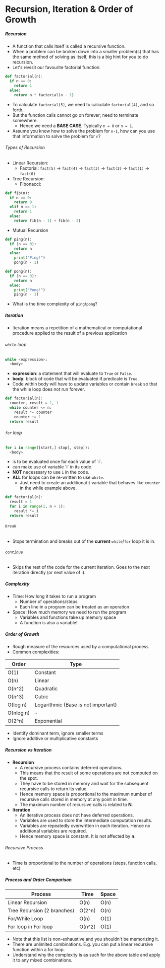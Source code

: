 Recursion, Iteration & Order of Growth
==

##### Recursion
- A function that calls itself is called a recursive function.
- When a problem can be broken down into a smaller problem(s) that has the same method of solving as itself, this is a big hint for you to do recursion.
- Let's revisit our favourite factorial function:
```python
def factorial(n):
  if n == 0:
    return 1
  else:
    return n * factorial(n - 1)
```
- To calculate `factorial(5)`, we need to calculate `factorial(4)`, and so forth.
- But the function calls cannot go on forever; need to terminate somewhere. 
  - Hence we need a **BASE CASE**. Typically `n = 0` or `n = 1`.
- Assume you know how to solve the problem for `n-1`, how can you use that information to solve the problem for `n`?

###### Types of Recursion
- Linear Recursion:
  - Factorial: `fact(5)` -> `fact(4)` -> `fact(3)` -> `fact(2)` -> `fact(1)` -> `fact(0)`
- Tree Recursion:
  - Fibonacci:
```python
def fib(n):
  if n == 0: 
    return 0
  elif n == 1: 
    return 1
  else: 
    return fib(n - 1) + fib(n - 2)
```
- Mutual Recursion
```python
def ping(n):
  if (n == 0): 
    return n
  else: 
    print("Ping!")
    pong(n - 1)

def pong(n):
  if (n == 0): 
    return n
  else: 
    print("Pong!")
    ping(n - 1)
```
  - What is the time complexity of `ping`/`pong`?

##### Iteration
- Iteration means a repetition of a mathematical or computational procedure applied to the result of a previous application

###### `while` loop
```python
while <expression>:
  <body>
```
- **expression**: a statement that will evaluate to `True` or `False`.
- **body**: block of code that will be evaluated if predicate <expression> is `True`.
- Code within body will have to update variables or contain `break` so that the while loop does not run forever.
```python
def factorial(n):
  counter, result = 1, 1
  while counter <= n:
    result *= counter
    counter += 1
  return result
```

###### `for` loop
```python
for i in range([start,] stop[, step]):
  <body>
```
- <body> is to be evaluated once for each value of `i`.
- <body> can make use of variable `i` in its code.
- **NOT** necesssary to use `i` in the code.
- **ALL** for loops can be re-written to use `while`. 
  - Just need to create an additional `i` variable that behaves like `counter` in the while example above.
```python
def factorial(n):
  result = 1
  for i in range(1, n + 1):
    result *= i
  return result
```

###### `break`
- Stops termination and breaks out of the **current** `while`/`for` loop it is in.

###### `continue`
- Skips the rest of the code for the current iteration. Goes to the next iteration directly (or next value of i).

##### Complexity
- Time: How long it takes to run a program
  - Number of operations/steps
  - Each line in a program can be treated as an operation
- Space: How much memory we need to run the program
  - Variables and functions take up memory space
  - A function is also a variable!

##### Order of Growth
- Rough measure of the resources used by a computational process
- Common complexities:

| Order | Type |
|---|---|
| O(1) | Constant |
| O(n) | Linear |
| O(n^2) | Quadratic |
| O(n^3) | Cubic |
| O(log n) | Logarithmic (Base is not important) |
| O(nlog n) | - |
| O(2^n) | Exponential |
- Identify dominant term, ignore smaller terms
- Ignore additive or multiplicative constants

##### Recursion vs Iteration
- **Recursion** 
  - A recursive process contains deferred operations.
  - This means that the result of some operations are not computed on the spot.
  - They have to be stored in memory and wait for the subsequent recursive calls to return its value.
  - Hence memory space is proportional to the maximum number of recursive calls stored in memory at any point in time.
  - The maximum number of recursive calls is related to **N**.
- **Iteration**
  - An iterative process does not have deferred operations.
  - Variables are used to store the intermediate computation results.
  - Variables are repeatedly overwritten in each iteration. Hence no additional variables are required.
  - Hence memory space is constant. It is not affected by **n**.

###### Recursive Process
- Time is proportional to the number of operations (steps, function calls, etc)

##### Process and Order Comparison
| Process | Time | Space |
| --- | --- | --- |
| Linear Recursion | O(n) | O(n) |
| Tree Recursion (2 branches) | O(2^n) | O(n) |
| For/While Loop | O(n) | O(1) |
| For loop in For loop | O(n^2) | O(1) |

- Note that this list is non-exhaustive and you shouldn't be memorizing it. 
- There are unlimited combinations. E.g. you can put a linear recursive function within a for loop.
- Understand why the complexity is as such for the above table and apply it to any mixed combinations.
